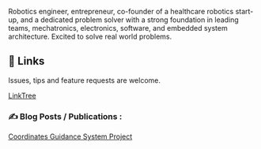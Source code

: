 Robotics engineer, entrepreneur, co-founder of a healthcare robotics start-up, and a dedicated problem solver with a strong foundation in leading teams, mechatronics, electronics, software, and embedded system architecture. 
Excited to solve real world problems.

## 🤝 Links

Issues, tips and feature requests are welcome.<br />

[LinkTree](linktr.ee/filiphanus)<br />

### ✍️ Blog Posts / Publications : 
[Coordinates Guidance System Project](https://www.linkedin.com/feed/update/urn:li:ugcPost:6872980658759843840?updateEntityUrn=urn%3Ali%3Afs_updateV2%3A%28urn%3Ali%3AugcPost%3A6872980658759843840%2CFEED_DETAIL%2CEMPTY%2CDEFAULT%2Cfalse%29)
